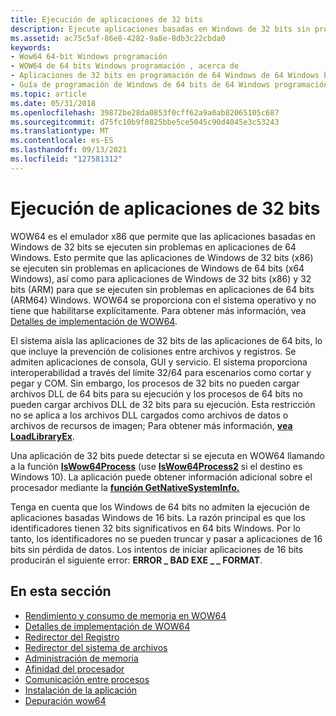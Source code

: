 ```yaml
---
title: Ejecución de aplicaciones de 32 bits
description: Ejecute aplicaciones basadas en Windows de 32 bits sin problemas en Windows de 64 bits con el emulador WOW64 x86. Obtenga también información sobre el director del Registro, el redirector del sistema de archivos, la instalación de aplicaciones en sistemas de 64 bits y la depuración wow64.
ms.assetid: ac75c5af-86e8-4282-9a8e-8db3c22cbda0
keywords:
- Wow64 64-bit Windows programación
- WOW64 de 64 bits Windows programación , acerca de
- Aplicaciones de 32 bits en programación de 64 Windows de 64 Windows bits
- Guía de programación de Windows de 64 bits de 64 Windows programación , WOW64 Vea WOW64
ms.topic: article
ms.date: 05/31/2018
ms.openlocfilehash: 39872be28da0853f0cff62a9a0ab82065105c687
ms.sourcegitcommit: d75fc10b9f0825bbe5ce5045c90d4045e3c53243
ms.translationtype: MT
ms.contentlocale: es-ES
ms.lasthandoff: 09/13/2021
ms.locfileid: "127581312"
---
```

# <a name="running-32-bit-applications"></a>Ejecución de aplicaciones de 32 bits

WOW64 es el emulador x86 que permite que las aplicaciones basadas en Windows de 32 bits se ejecuten sin problemas en aplicaciones de 64 Windows. Esto permite que las aplicaciones de Windows de 32 bits (x86) se ejecuten sin problemas en aplicaciones de Windows de 64 bits (x64 Windows), así como para aplicaciones de Windows de 32 bits (x86) y 32 bits (ARM) para que se ejecuten sin problemas en aplicaciones de 64 bits (ARM64) Windows. WOW64 se proporciona con el sistema operativo y no tiene que habilitarse explícitamente. Para obtener más información, vea [Detalles de implementación de WOW64](wow64-implementation-details.md).

El sistema aísla las aplicaciones de 32 bits de las aplicaciones de 64 bits, lo que incluye la prevención de colisiones entre archivos y registros. Se admiten aplicaciones de consola, GUI y servicio. El sistema proporciona interoperabilidad a través del límite 32/64 para escenarios como cortar y pegar y COM. Sin embargo, los procesos de 32 bits no pueden cargar archivos DLL de 64 bits para su ejecución y los procesos de 64 bits no pueden cargar archivos DLL de 32 bits para su ejecución. Esta restricción no se aplica a los archivos DLL cargados como archivos de datos o archivos de recursos de imagen; Para obtener más información, [**vea LoadLibraryEx**](/windows/desktop/api/libloaderapi/nf-libloaderapi-loadlibraryexa).

Una aplicación de 32 bits puede detectar si se ejecuta en WOW64 llamando a la función [**IsWow64Process**](/windows/desktop/api/wow64apiset/nf-wow64apiset-iswow64process) (use [**IsWow64Process2**](/windows/desktop/api/wow64apiset/nf-wow64apiset-iswow64process2) si el destino es Windows 10). La aplicación puede obtener información adicional sobre el procesador mediante la [**función GetNativeSystemInfo.**](/windows/desktop/api/sysinfoapi/nf-sysinfoapi-getnativesysteminfo)

Tenga en cuenta que los Windows de 64 bits no admiten la ejecución de aplicaciones basadas Windows de 16 bits. La razón principal es que los identificadores tienen 32 bits significativos en 64 bits Windows. Por lo tanto, los identificadores no se pueden truncar y pasar a aplicaciones de 16 bits sin pérdida de datos. Los intentos de iniciar aplicaciones de 16 bits producirán el siguiente error: **ERROR \_ BAD EXE \_ \_ FORMAT**.

## <a name="in-this-section"></a>En esta sección

-   [Rendimiento y consumo de memoria en WOW64](performance-and-memory-consumption.md)
-   [Detalles de implementación de WOW64](wow64-implementation-details.md)
-   [Redirector del Registro](registry-redirector.md)
-   [Redirector del sistema de archivos](file-system-redirector.md)
-   [Administración de memoria](memory-management.md)
-   [Afinidad del procesador](processor-affinity.md)
-   [Comunicación entre procesos](interprocess-communication.md)
-   [Instalación de la aplicación](application-installation.md)
-   [Depuración wow64](debugging-wow64.md)

 

 